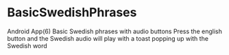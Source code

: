 # BasicSwedishPhrases
Android App(6) Basic Swedish phrases with audio buttons
Press the english button and the Swedish audio will play with a toast popping up with the Swedish word
